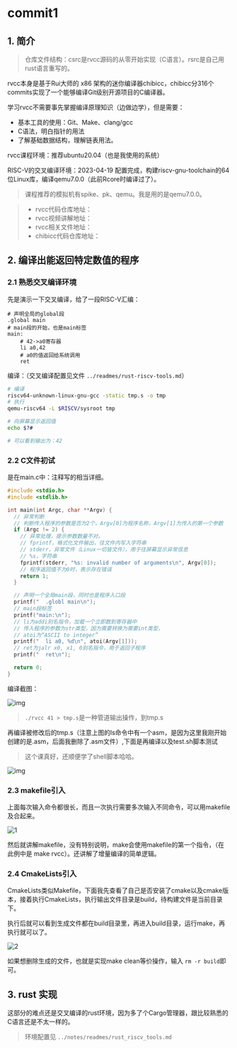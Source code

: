 # commit1

## 1. 简介

> 仓库文件结构：csrc是rvcc源码的从零开始实现（C语言）。rsrc是自己用rust语言重写的。

rvcc本身是基于Rui大师的 x86 架构的迷你编译器chibicc，chibicc分316个commits实现了一个能够编译Git级别开源项目的C编译器。

学习rvcc不需要事先掌握编译原理知识（边做边学），但是需要：

* 基本工具的使用：Git、Make、clang/gcc
* C语法，明白指针的用法
* 了解基础数据结构，理解链表用法。

rvcc课程环境：推荐ubuntu20.04（也是我使用的系统）

RISC-V的交叉编译环境：2023-04-19 配置完成，构建riscv-gnu-toolchain的64位Linux库，编译qemu7.0.0（此前Rcore时编译过了）。

> 课程推荐的模拟机有spike、pk、qemu。我是用的是qemu7.0.0。

> - rvcc代码仓库地址：
> - rvcc视频讲解地址：
> - rvcc相关文件地址：
> - chibicc代码仓库地址：

## 2. 编译出能返回特定数值的程序

### 2.1 熟悉交叉编译环境

先是演示一下交叉编译，给了一段RISC-V汇编：

```assembly
# 声明全局的global段
.global main
# main段的开始，也是main标签
main:
    # 42->a0寄存器
    li a0,42
    # a0的值返回给系统调用
    ret
```

编译：（交叉编译配置见文件  `../readmes/rust-riscv-tools.md`）

```bash
# 编译
riscv64-unknown-linux-gnu-gcc -static tmp.s -o tmp 
# 执行
qemu-riscv64 -L $RISCV/sysroot tmp

# 向屏幕显示返回值
echo $?#

# 可以看到输出为：42
```

### 2.2 C文件初试

是在main.c中：注释写的相当详细。

```C
#include <stdio.h>
#include <stdlib.h>

int main(int Argc, char **Argv) {
  // 异常判断
  // 判断传入程序的参数是否为2个，Argv[0]为程序名称，Argv[1]为传入的第一个参数
  if (Argc != 2) {
    // 异常处理，提示参数数量不对。
    // fprintf，格式化文件输出，往文件内写入字符串
    // stderr，异常文件（Linux一切皆文件），用于往屏幕显示异常信息
    // %s，字符串
    fprintf(stderr, "%s: invalid number of arguments\n", Argv[0]);
    // 程序返回值不为0时，表示存在错误
    return 1;
  }

  // 声明一个全局main段，同时也是程序入口段
  printf("  .globl main\n");
  // main段标签
  printf("main:\n");
  // li为addi别名指令，加载一个立即数到寄存器中
  // 传入程序的参数为str类型，因为需要转换为需要int类型，
  // atoi为“ASCII to integer”
  printf("  li a0, %d\n", atoi(Argv[1]));
  // ret为jalr x0, x1, 0别名指令，用于返回子程序
  printf("  ret\n");

  return 0;
}

```

编译截图：

![img](pics/commit1-pic/compile-s-c-2s.png)

> `./rvcc 41 > tmp.s`是一种管道输出操作，到tmp.s

再编译被修改后的tmp.s（注意上图的ls命令中有一个asm，是因为这里我刚开始创建的是.asm，后面我删除了.asm文件）,下面是再编译以及test.sh脚本测试

> 这个课真好，还顺便学了shell脚本哈哈。

![img](pics/commit1-pic/compile-s-sh.png)

### 2.3 makefile引入

上面每次输入命令都很长，而且一次执行需要多次输入不同命令，可以用makefile及合起来。

![1](pics/commit1-pic/makefile.png)

然后就讲解makefile，没有特别说明，make会使用makefile的第一个指令，（在此例中是 make rvcc）。还讲解了增量编译的简单逻辑。

### 2.4 CmakeLists引入

CmakeLists类似Makefile，下面我先查看了自己是否安装了cmake以及cmake版本，接着执行CmakeLists，执行输出文件目录是build，待构建文件是当前目录下。

执行后就可以看到生成文件都在build目录里，再进入build目录，运行make，再执行就可以了。

![2](pics/commit1-pic/cmakelists.png)

如果想删除生成的文件，也就是实现make clean等价操作，输入 `rm -r build`即可。

## 3. rust 实现

这部分的难点还是交叉编译的rust环境，因为多了个Cargo管理器，跟比较熟悉的C语言还是不太一样的。

> 环境配置见 `../notes/readmes/rust_riscv_tools.md`
